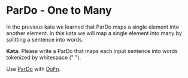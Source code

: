 <!--
    Licensed to the Apache Software Foundation (ASF) under one
    or more contributor license agreements.  See the NOTICE file
    distributed with this work for additional information
    regarding copyright ownership.  The ASF licenses this file
    to you under the Apache License, Version 2.0 (the
    "License"); you may not use this file except in compliance
    with the License.  You may obtain a copy of the License at

      http://www.apache.org/licenses/LICENSE-2.0

    Unless required by applicable law or agreed to in writing,
    software distributed under the License is distributed on an
    "AS IS" BASIS, WITHOUT WARRANTIES OR CONDITIONS OF ANY
    KIND, either express or implied.  See the License for the
    specific language governing permissions and limitations
    under the License.
-->

# ParDo - One to Many

In the previous kata we learned that ParDo maps a single element into another element.
In this kata we will map a single element into many by splitting a sentence into words.

**Kata:** Please write a ParDo that maps each input sentence into words tokenized by whitespace (" ").

<div class="hint">
  Use <a href="https://godoc.org/github.com/apache/beam/sdks/go/pkg/beam#ParDo">
  ParDo</a>
  with <a href="https://godoc.org/github.com/apache/beam/sdks/go/pkg/beam#hdr-DoFns">
  DoFn</a>.
</div>